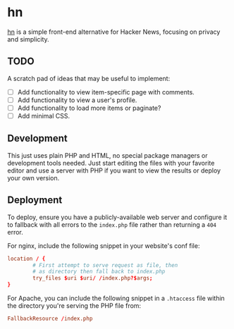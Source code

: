 # hn

[hn](https://hn.cleberg.net) is a simple front-end alternative for Hacker 
News, focusing on privacy and simplicity.

## TODO

A scratch pad of ideas that may be useful to implement:

- [ ] Add functionality to view item-specific page with comments.
- [ ] Add functionality to view a user's profile.
- [ ] Add functionality to load more items or paginate?
- [ ] Add minimal CSS.

## Development

This just uses plain PHP and HTML, no special package managers or development 
tools needed. Just start editing the files with your favorite editor and use a 
server with PHP if you want to view the results or deploy your own version.

## Deployment

To deploy, ensure you have a publicly-available web server and configure it to 
fallback with all errors to the `index.php` file rather than returning a `404` 
error.

For nginx, include the following snippet in your website's conf file:

```conf
location / {
        # First attempt to serve request as file, then
        # as directory then fall back to index.php
        try_files $uri $uri/ /index.php?$args;
}
```

For Apache, you can include the following snippet in a `.htaccess` file within 
the directory you're serving the PHP file from:

```conf
FallbackResource /index.php
```
